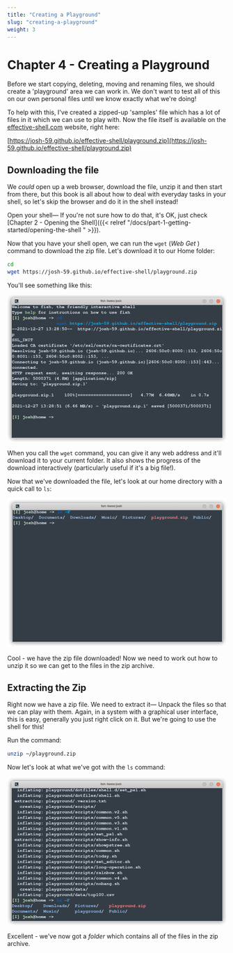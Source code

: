 ```yaml
---
title: "Creating a Playground"
slug: "creating-a-playground"
weight: 3
---
```


<!--

Note that if you are on Windows, you will have to
[install wget](http://gnuwin32.sourceforge.net/packages/wget.htm).

-->

# Chapter 4 - Creating a Playground

Before we start copying, deleting, moving and renaming files, we should create a 'playground' area we can work in. We don't want to test all of this on our own personal files until we know exactly what we're doing! 

To help with this, I've created a zipped-up 'samples' file which has a lot of files in it which we can use to play with. Now the file itself is available on the [effective-shell.com](https://josh-59.github.io/effective-shell/) website, right here:

[https://josh-59.github.io/effective-shell/playground.zip](https://josh-59.github.io/effective-shell/playground.zip)

## Downloading the file

We *could* open up a web browser, download the file, unzip it and then start from there, but this book is all about how to deal with everyday tasks in your shell, so let's skip the browser and do it in the shell instead!

Open your shell&mdash; If you're not sure how to do that, it's OK, just check [Chapter 2 - Opening the Shell]({{< relref "/docs/part-1-getting-started/opening-the-shell " >}}).

Now that you have your shell open, we can run the `wget` (_Web Get_ ) command to download the zip file. Let's download it to our Home folder: 

```sh
cd
wget https://josh-59.github.io/effective-shell/playground.zip
```


You'll see something like this:

<img alt="Screenshot: wget" src="images/wget.png" width="800px" />

When you call the `wget` command, you can give it any web address and it'll download it to your current folder. It also shows the progress of the download interactively (particularly useful if it's a big file!).

Now that we've downloaded the file, let's look at our home directory with a quick call to `ls`:

<img alt="Screenshot: ls home" src="images/ls-home.png" width="800px" />

Cool - we have the zip file downloaded! Now we need to work out how to unzip it so we can get to the files in the zip archive.

## Extracting the Zip

Right now we have a zip file. We need to extract it&mdash; Unpack the files so that we can play with them. Again, in a system with a graphical user interface, this is easy, generally you just right click on it. But we're going to use the shell for this!

Run the command:

```sh
unzip ~/playground.zip
```

Now let's look at what we've got with the `ls` command:

<img alt="Screenshot: unzip" src="images/unzip.png" width="800px" />

Excellent - we've now got a _folder_ which contains all of the files in the zip archive.

